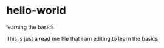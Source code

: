 # hello-world
learning the basics

This is just a read me file that i am editing to learn the basics
